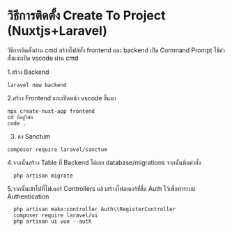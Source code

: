 # วิธีการติดตั้ง Create To Project (Nuxtjs+Laravel)

วิธีการติดตั้งผ่าน cmd สร้างไฟล์ทั้ง frontend และ backend
เปิด Command Prompt ใช้คำสั่งและเปิด vscode ผ่าน cmd

1.สร้าง Backend
```vue
laravel new backend
```

2.สร้าง Frontend และเปิดหน้า vscode ขึ้นมา
```vue
npx create-nuxt-app frontend
cd ที่อยู่ไฟล์
code .
```

3. ลง Sanctum
```vue
composer require laravel/sanctum
```

4.จากนั้นสร้าง Table ที่ Backend ได้เลย
  database/migrations จากนั้นพิมคำสั่ง 
```vue
  php artisan migrate
```

5.จากนั้นเข้าไปที่โฟเดอร์ Controllers แล้วสร้างโฟลเดอร์ที่ชื่อ Auth ไว้เพื่อทำระบบ Authentication
```vue
  php artisan make:controller Auth\\RegisterController
  composer require laravel/ui
  php artisan ui vue --auth
```
